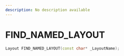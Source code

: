 ```yaml
---
description: No description available 
---
```


# FIND_NAMED_LAYOUT

```cpp
Layout FIND_NAMED_LAYOUT(const char* _LayoutName);
```